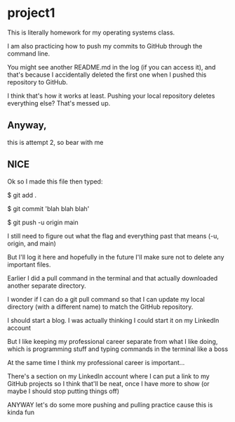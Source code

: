 # project1

This is literally homework for my operating systems class.

I am also practicing how to push my commits to GitHub through the command line.

You might see another README.md in the log (if you can access it), and that's because I accidentally deleted the first one when I pushed this repository to GitHub.

I think that's how it works at least. Pushing your local repository deletes everything else? That's messed up.

## Anyway,
this is attempt 2, so bear with me

## NICE
Ok so I made this file then typed:

$ git add .

$ git commit 'blah blah blah'

$ git push -u origin main


I still need to figure out what the flag and everything past that means (-u, origin, and main)

But I'll log it here and hopefully in the future I'll make sure not to delete any important files.

Earlier I did a pull command in the terminal and that actually downloaded another separate directory.

I wonder if I can do a git pull command so that I can update my local directory (with a different name) to match the GitHub repository.


I should start a blog. I was actually thinking I could start it on my LinkedIn account

But I like keeping my professional career separate from what I like doing, which is programming stuff and typing commands in the terminal like a boss

At the same time I think my professional career is important...

There's a section on my LinkedIn account where I can put a link to my GitHub projects so I think that'll be neat, once I have more to show (or maybe I should stop putting things off)

ANYWAY let's do some more pushing and pulling practice cause this is kinda fun

